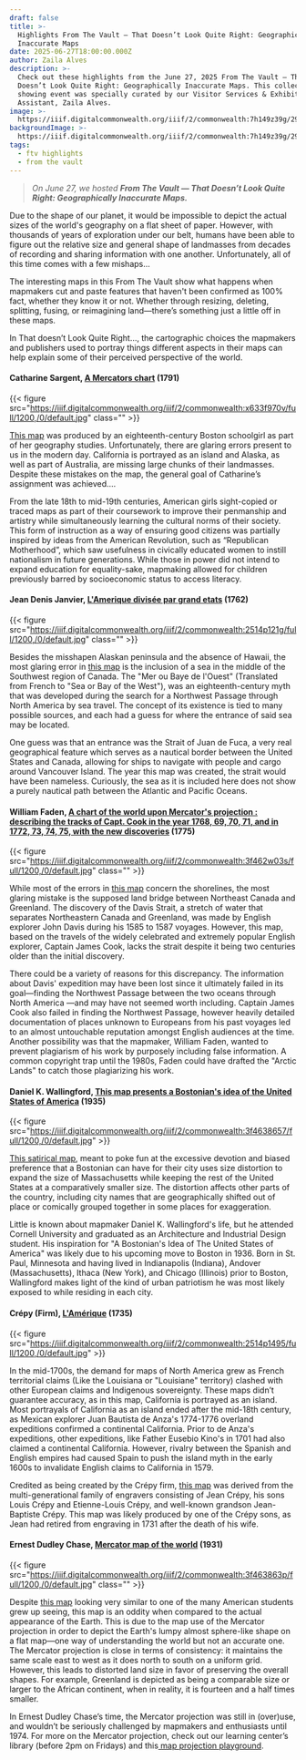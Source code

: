 ```yaml
---
draft: false
title: >-
  Highlights From The Vault — That Doesn’t Look Quite Right: Geographically
  Inaccurate Maps
date: 2025-06-27T18:00:00.000Z
author: Zaila Alves
description: >-
  Check out these highlights from the June 27, 2025 From The Vault — That
  Doesn’t Look Quite Right: Geographically Inaccurate Maps. This collections
  showing event was specially curated by our Visitor Services & Exhibition
  Assistant, Zaila Alves.
image: >-
  https://iiif.digitalcommonwealth.org/iiif/2/commonwealth:7h149z39g/293,215,5575,2005/1200,/0/default.jpg
backgroundImage: >-
  https://iiif.digitalcommonwealth.org/iiif/2/commonwealth:7h149z39g/293,215,5575,2005/1200,/0/default.jpg
tags:
  - ftv highlights
  - from the vault
---
```


> *On June 27, we hosted **From The Vault — That Doesn’t Look Quite Right: Geographically Inaccurate Maps.***

Due to the shape of our planet, it would be impossible to depict the actual sizes of the world's geography on a flat sheet of paper. However, with thousands of years of exploration under our belt, humans have been able to figure out the relative size and general shape of landmasses from decades of recording and sharing information with one another. Unfortunately, all of this time comes with a few mishaps...

The interesting maps in this From The Vault show what happens when mapmakers cut and paste features that haven't been confirmed as 100% fact, whether they know it or not. Whether through resizing, deleting, splitting, fusing, or reimagining land—there’s something just a little off in these maps.

In That doesn’t Look Quite Right…, the cartographic choices the mapmakers and publishers used to portray things different aspects in their maps can help explain some of their perceived perspective of the world.

#### Catharine Sargent, [A Mercators chart](https://collections.leventhalmap.org/search/commonwealth:x633f9693) (1791)

{{< figure src="https://iiif.digitalcommonwealth.org/iiif/2/commonwealth:x633f970v/full/1200,/0/default.jpg" class="" >}}

[This map](https://collections.leventhalmap.org/search/commonwealth:x633f9693) was produced by an eighteenth-century Boston schoolgirl as part of her geography studies. Unfortunately, there are glaring errors present to us in the modern day. California is portrayed as an island and Alaska, as well as part of Australia, are missing large chunks of their landmasses. Despite these mistakes on the map, the general goal of Catharine’s assignment was achieved....

From the late 18th to mid-19th centuries, American girls sight-copied or traced maps as part of their coursework to improve their penmanship and artistry while simultaneously learning the cultural norms of their society. This form of instruction as a way of ensuring good citizens was partially inspired by ideas from the American Revolution, such as “Republican Motherhood”, which saw usefulness in civically educated women to instill nationalism in future generations. While those in power did not intend to expand education for equality-sake, mapmaking allowed for children previously barred by socioeconomic status to access literacy.

#### Jean Denis Janvier, [L'Amerique divisée par grand etats](https://collections.leventhalmap.org/search/commonwealth:2514p1206) (1762)

{{< figure src="https://iiif.digitalcommonwealth.org/iiif/2/commonwealth:2514p121g/full/1200,/0/default.jpg" class="" >}}

Besides the misshapen Alaskan peninsula and the absence of Hawaii, the most glaring error in [this map](https://collections.leventhalmap.org/search/commonwealth:2514p1206) is the inclusion of a sea in the middle of the Southwest region of Canada. The "Mer ou Baye de l'Ouest" (Translated from French to "Sea or Bay of the West"), was an eighteenth-century myth that was developed during the search for a Northwest Passage through North America by sea travel. The concept of its existence is tied to many possible sources, and each had a guess for where the entrance of said sea may be located. 

One guess was that an entrance was the Strait of Juan de Fuca, a very real geographical feature which serves as a nautical border between the United States and Canada, allowing for ships to navigate with people and cargo around Vancouver Island. The year this map was created, the strait would have been nameless. Curiously, the sea as it is included here does not show a purely nautical path between the Atlantic and Pacific Oceans. 

#### William Faden, [A chart of the world upon Mercator's projection : describing the tracks of Capt. Cook in the year 1768, 69, 70, 71, and in 1772, 73, 74, 75, with the new discoveries](https://collections.leventhalmap.org/search/commonwealth:3f462w02h) (1775)

{{< figure src="https://iiif.digitalcommonwealth.org/iiif/2/commonwealth:3f462w03s/full/1200,/0/default.jpg" class="" >}}

While most of the errors in [this map](https://collections.leventhalmap.org/search/commonwealth:3f462w02h) concern the shorelines, the most glaring mistake is the supposed land bridge between Northeast Canada and Greenland. The discovery of the Davis Strait, a stretch of water that separates Northeastern Canada and Greenland, was made by English explorer John Davis during his 1585 to 1587 voyages. However, this map, based on the travels of the widely celebrated and extremely popular English explorer, Captain James Cook, lacks the strait despite it being two centuries older than the initial discovery.

There could be a variety of reasons for this discrepancy. The information about Davis' expedition may have been lost since it ultimately failed in its goal—finding the Northwest Passage between the two oceans through North America —and may have not seemed worth including. Captain James Cook also failed in finding the Northwest Passage, however heavily detailed documentation of places unknown to Europeans from his past voyages led to an almost untouchable reputation amongst English audiences at the time. Another possibility was that the mapmaker, William Faden, wanted to prevent plagiarism of his work by purposely including false information. A common copyright trap until the 1980s, Faden could have drafted the "Arctic Lands" to catch those plagiarizing his work.

#### Daniel K. Wallingford, [This map presents a Bostonian's idea of the United States of America](https://collections.leventhalmap.org/search/commonwealth:3f463864z) (1935)

{{< figure src="https://iiif.digitalcommonwealth.org/iiif/2/commonwealth:3f4638657/full/1200,/0/default.jpg" >}}

[This satirical map](https://collections.leventhalmap.org/search/commonwealth:3f463864z), meant to poke fun at the excessive devotion and biased preference that a Bostonian can have for their city uses size distortion to expand the size of Massachusetts while keeping the rest of the United States at a comparatively smaller size. The distortion affects other parts of the country, including city names that are geographically shifted out of place or comically grouped together in some places for exaggeration.

Little is known about mapmaker Daniel K. Wallingford's life, but he attended Cornell University and graduated as an Architecture and Industrial Design student. His inspiration for "A Bostonian's Idea of The United States of America" was likely due to his upcoming move to Boston in 1936. Born in St. Paul, Minnesota and having lived in Indianapolis (Indiana), Andover (Massachusetts), Ithaca (New York), and Chicago (Illinois) prior to Boston, Wallingford makes light of the kind of urban patriotism he was most likely exposed to while residing in each city.

#### Crépy (Firm), [L'Amérique](https://collections.leventhalmap.org/search/commonwealth:2514p148w) (1735)

{{< figure src="https://iiif.digitalcommonwealth.org/iiif/2/commonwealth:2514p1495/full/1200,/0/default.jpg" >}}

In the mid-1700s, the demand for maps of North America grew as French territorial claims (Like the Louisiana or "Louisiane" territory) clashed with other European claims and Indigenous sovereignty. These maps didn’t guarantee accuracy, as in this map, California is portrayed as an island. Most portrayals of California as an island ended after the mid-18th century, as Mexican explorer Juan Bautista de Anza's 1774-1776 overland expeditions confirmed a continental California. Prior to de Anza's expeditions, other expeditions, like Father Eusebio Kino's in 1701 had also claimed a continental California. However, rivalry between the Spanish and English empires had caused Spain to push the island myth in the early 1600s to invalidate English claims to California in 1579.

Credited as being created by the Crépy firm, [this map](https://collections.leventhalmap.org/search/commonwealth:2514p148w) was derived from the multi-generational family of engravers consisting of Jean Crépy, his sons Louis Crépy and Etienne-Louis Crépy, and well-known grandson Jean-Baptiste Crépy. This map was likely produced by one of the Crépy sons, as Jean had retired from engraving in 1731 after the death of his wife.

#### Ernest Dudley Chase, [Mercator map of the world](https://collections.leventhalmap.org/search/commonwealth:3f463862d) (1931)

{{< figure src="https://iiif.digitalcommonwealth.org/iiif/2/commonwealth:3f463863p/full/1200,/0/default.jpg" class="" >}}

Despite [this map](https://collections.leventhalmap.org/search/commonwealth:3f463862d) looking very similar to one of the many American students grew up seeing, this map is an oddity when compared to the actual appearance of the Earth. This is due to the map use of the Mercator projection in order to depict the Earth's lumpy almost sphere-like shape on a flat map—one way of understanding the world but not an accurate one. The Mercator projection is close in terms of consistency: it maintains the same scale east to west as it does north to south on a uniform grid. However, this leads to distorted land size in favor of preserving the overall shapes. For example, Greenland is depicted as being a comparable size or larger to the African continent, when in reality, it is fourteen and a half times smaller.

In Ernest Dudley Chase’s time, the Mercator projection was still in (over)use, and wouldn’t be seriously challenged by mapmakers and enthusiasts until 1974. For more on the Mercator projection, check out our learning center’s library (before 2pm on Fridays) and this[ map projection playground](https://observablehq.com/@floledermann/projection-playground).
